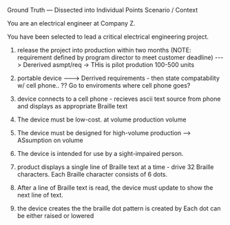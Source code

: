 Ground Truth — Dissected into Individual Points
Scenario / Context

You are an electrical engineer at Company Z.

You have been selected to lead a critical electrical engineering project.

1) release the project into production within two months (NOTE: requirement defined by program director to meet customer deadline)
  ---> Dererived asmpt/req -> THis is pilot prodution 100-500 units


2) portable device
   ---> Derrived requirements - then state compatability w/ cell phone.. ?? Go to enviroments where cell phone goes?

3) device connects to a cell phone - recieves ascii text source from phone and displays as  appropriate Braille text 

4) The device must be low-cost. at volume production volume

5) The device must be designed for high-volume production
   --> ASsumption on volume

6) The device is intended for use by a sight-impaired person.

7) product displays a single line of Braille text at a time - drive 32 Braille characters. Each Braille character consists of 6 dots.

8) After a line of Braille text is read, the device must update to show the next line of text.

9) the device creates the the braille dot pattern is created by Each dot can be either raised or lowered

